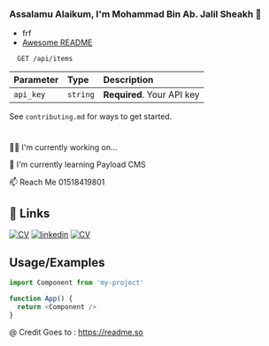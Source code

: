 
### Assalamu Alaikum, I'm Mohammad Bin Ab. Jalil Sheakh 👋

 - frf
 - [Awesome README](https://github.com/matiassingers/awesome-readme)
 
```http
  GET /api/items
```

| Parameter | Type     | Description                |
| :-------- | :------- | :------------------------- |
| `api_key` | `string` | **Required**. Your API key |

See `contributing.md` for ways to get started.
#
👩‍💻 I'm currently working on...

🧠 I'm currently learning Payload CMS
<!---
👯‍♀️ I'm looking to collaborate on...

🤔 I'm looking for help with...

💬 Ask me about...
-->
📫 Reach Me 01518419801
<!---
😄 Pronouns...

⚡️ Fun fact...
-->


## 🔗 Links
[![CV](https://img.shields.io/badge/my_portfolio-000?style=for-the-badge&logo=ko-fi&logoColor=white)](https://flowcv.com/resume/sm0eusv71i)
[![linkedin](https://img.shields.io/badge/linkedin-0A66C2?style=for-the-badge&logo=linkedin&logoColor=white)](https://www.linkedin.com/in/mohammad-sheakh)
[![CV](https://img.shields.io/badge/CV-0A66C2?style=for-the-badge&logo=readdotcv&logoColor=white)](https://flowcv.com/resume/sm0eusv71i)



## Usage/Examples

```javascript
import Component from 'my-project'

function App() {
  return <Component />
}
```

@ Credit Goes to : https://readme.so
<!---
## Hi there 👋


**MohammadSheakh/mohammadsheakh** is a ✨ _special_ ✨ repository because its `README.md` (this file) appears on your GitHub profile.

Here are some ideas to get you started:

- 🔭 I’m currently working on ...
- 🌱 I’m currently learning ...
- 👯 I’m looking to collaborate on ...
- 🤔 I’m looking for help with ...
- 💬 Ask me about ...
- 📫 How to reach me: ...
- 😄 Pronouns: ...
- ⚡ Fun fact: ...
-->
